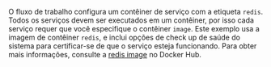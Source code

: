 O fluxo de trabalho configura um contêiner de serviço com a etiqueta `redis`. Todos os serviços devem ser executados em um contêiner, por isso cada serviço requer que você especifique o contêiner `image`. Este exemplo usa a imagem de contêiner `redis`, e inclui opções de check up de saúde do sistema para certificar-se de que o serviço esteja funcionando. Para obter mais informações, consulte a [redis image](https://hub.docker.com/_/redis) no Docker Hub.
